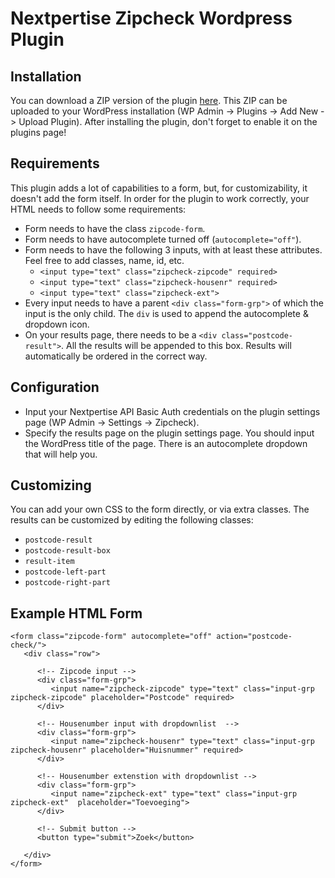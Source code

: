 # Nextpertise Zipcheck Wordpress Plugin

## Installation
You can download a ZIP version of the plugin [here](https://github.com/Nextpertise/wordpress-zipcheck/archive/master.zip). This ZIP can be uploaded to your WordPress installation (WP Admin -> Plugins -> Add New -> Upload Plugin). After installing the plugin, don't forget to enable it on the plugins page!

## Requirements
This plugin adds a lot of capabilities to a form, but, for customizability, it doesn't add the form itself. In order for the plugin to work correctly, your HTML needs to follow some requirements:

 *  Form needs to have the class `zipcode-form`.
 *  Form needs to have autocomplete turned off (`autocomplete="off"`).
 *  Form needs to have the following 3 inputs, with at least these attributes. Feel free to add classes, name, id, etc.
    - `<input type="text" class="zipcheck-zipcode" required>` 
    - `<input type="text" class="zipcheck-housenr" required>`
    - `<input type="text" class="zipcheck-ext">`
 * Every input needs to have a parent `<div class="form-grp">` of which the input is the only child. The `div` is used to append the autocomplete & dropdown icon.  
 * On your results page, there needs to be a `<div class="postcode-result">`. All the results will be appended to this box. Results will automatically be ordered in the correct way.

## Configuration
* Input your Nextpertise API Basic Auth credentials on the plugin settings page (WP Admin -> Settings -> Zipcheck).
* Specify the results page on the plugin settings page. You should input the WordPress title of the page. There is an autocomplete dropdown that will help you.

## Customizing
You can add your own CSS to the form directly, or via extra classes. The results can be customized by editing the following classes:
 * `postcode-result`
 * `postcode-result-box`
 * `result-item`
 * `postcode-left-part`
 * `postcode-right-part`

## Example HTML Form
```
<form class="zipcode-form" autocomplete="off" action="postcode-check/">
   <div class="row">

      <!-- Zipcode input -->
      <div class="form-grp">
         <input name="zipcheck-zipcode" type="text" class="input-grp zipcheck-zipcode" placeholder="Postcode" required>
      </div>

      <!-- Housenumber input with dropdownlist  -->
      <div class="form-grp">
         <input name="zipcheck-housenr" type="text" class="input-grp zipcheck-housenr" placeholder="Huisnummer" required>
      </div>

      <!-- Housenumber extenstion with dropdownlist -->
      <div class="form-grp">
         <input name="zipcheck-ext" type="text" class="input-grp zipcheck-ext"  placeholder="Toevoeging">
      </div>

      <!-- Submit button -->
      <button type="submit">Zoek</button>

   </div>
</form>
  ```
   
